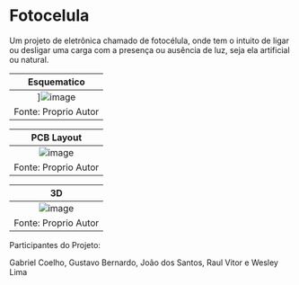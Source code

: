 # Fotocelula

Um projeto de eletrônica chamado de fotocélula, onde tem o intuito de ligar ou desligar uma carga com a presença ou ausência de luz, seja ela artificial ou natural.

|Esquematico|
|:---:|
|]![image](https://user-images.githubusercontent.com/105087818/193639231-920811c3-f4a6-4111-baef-fb3a23b68c6f.png)|
|Fonte: Proprio Autor|

|PCB Layout|
|:---:|
|![image](https://user-images.githubusercontent.com/105087818/194922712-9fa0ee44-9126-42f5-b17e-d869211e7222.png)|
|Fonte: Proprio Autor|

|3D|
|:---:|
|![image](https://user-images.githubusercontent.com/111302603/196242345-0a65bdf0-c88e-4c99-93a7-afb5759c7b6e.png)|
|Fonte: Proprio Autor|


Participantes do Projeto:

Gabriel Coelho,
Gustavo Bernardo,
João dos Santos,
Raul Vitor e
Wesley Lima
